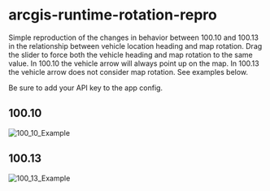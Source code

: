 # arcgis-runtime-rotation-repro
Simple reproduction of the changes in behavior between 100.10 and 100.13 in the relationship between vehicle location heading and map rotation. Drag the slider to force both the vehicle heading and map rotation to the same value. In 100.10 the vehicle arrow will always point up on the map. In 100.13 the vehicle arrow does not consider map rotation. See examples below.

Be sure to add your API key to the app config.

## 100.10 
![100_10_Example](https://thumbs.gfycat.com/UnnaturalTemptingFrilledlizard-size_restricted.gif )

## 100.13 
![100_13_Example](https://thumbs.gfycat.com/HauntingPeacefulChevrotain-size_restricted.gif )
